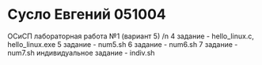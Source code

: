 # Сусло Евгений 051004
ОСиСП лабораторная работа №1 (вариант 5) /n 
4 задание - hello_linux.c, hello_linux.exe
5 задание - num5.sh
6 задание - num6.sh 
7 задание - num7.sh
индивидуальное задание - indiv.sh
